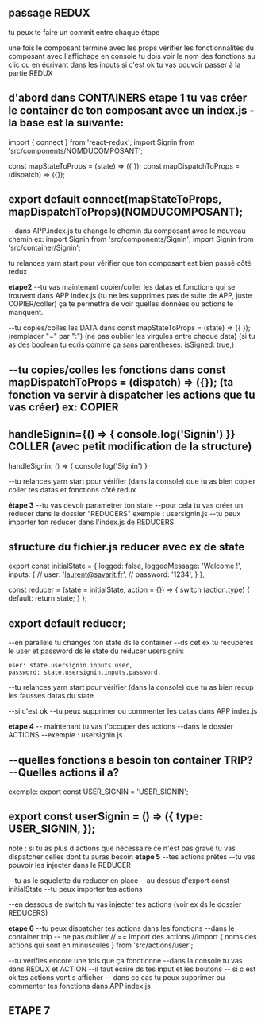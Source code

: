 ## passage REDUX
tu peux te faire un commit entre chaque étape

une fois le composant terminé avec les props
vérifier les fonctionnalités du composant avec l'affichage en console
tu dois voir le nom des fonctions au clic ou en écrivant dans les inputs
si c'est ok tu vas pouvoir passer à la partie REDUX


**d'abord dans CONTAINERS**
**etape 1**
tu vas créer le container de ton composant avec un index.js
-la base est la suivante:
-----------------------------------------------------------------
import { connect } from 'react-redux';
import Signin from 'src/components/NOMDUCOMPOSANT';

const mapStateToProps = (state) => ({ });
const mapDispatchToProps = (dispatch) => ({});

export default connect(mapStateToProps, mapDispatchToProps)(NOMDUCOMPOSANT);
-------------------------------------------------------------------

--dans APP.index.js tu change le chemin du composant avec le nouveau chemin 
ex: import Signin from 'src/components/Signin';
    import Signin from 'src/container/Signin';

tu relances yarn start pour vérifier que ton composant est bien passé côté redux

**etape2**
--tu vas maintenant copier/coller les datas et fonctions qui se trouvent dans APP index.js (tu ne les supprimes pas de suite de APP, juste COPIER/coller)
ça te permettra de voir quelles données ou actions te manquent.

--tu copies/colles les DATA dans 
const mapStateToProps = (state) => ({ });
(remplacer "=" par ":")
(ne pas oublier les virgules entre chaque data)
(si tu as des boolean tu ecris comme ça sans parenthèses: isSigned: true,)

--tu copies/colles les fonctions dans
const mapDispatchToProps = (dispatch) => ({});
(ta fonction va servir à dispatcher les actions que tu vas créer)
ex: 
COPIER
--------------------------
handleSignin={() => {
        console.log('Signin')
      }}
COLLER (avec petit modification de la structure)
------------------------
handleSignin: () => {
        console.log('Signin')
      }

--tu relances yarn start pour vérifier (dans la console) que tu as bien copier coller tes datas et fonctions côté redux

**étape 3**
--tu vas devoir parametrer ton state
--pour cela tu vas créer un reducer dans le dossier "REDUCERS" 
exemple : usersignin.js
--tu peux importer ton reducer dans l'index.js de REDUCERS

structure du fichier.js reducer avec ex de state
----------------
export const initialState = {
    logged: false,
    loggedMessage: 'Welcome !',
    inputs: {
      // user: 'laurent@savarit.fr',
      // password: '1234',
    }
    },

const reducer = (state = initialState, action = {}) => {
  switch (action.type) {
    default:
      return state;
  }
};

export default reducer;
-----------------------------
--en parallele tu changes ton state ds le container 
--ds cet ex tu recuperes le user et password ds le state du reducer usersignin:

    user: state.usersignin.inputs.user,
    password: state.usersignin.inputs.password,

--tu relances yarn start pour vérifier (dans la console) que tu as bien recup les fausses datas du state

--si c'est ok
--tu peux supprimer ou commenter les datas dans APP index.js

**etape 4**
-- maintenant tu vas t'occuper des actions
--dans le dossier ACTIONS
--exemple : usersignin.js

--quelles fonctions a besoin ton container TRIP? 
--Quelles actions il a?
---------------
exemple:
export const USER_SIGNIN = 'USER_SIGNIN';

export const userSignin = () => ({
  type: USER_SIGNIN,
});
------------------------------------------


note : si tu as plus d actions que nécessaire ce n'est pas grave
       tu vas dispatcher celles dont tu auras besoin 
**etape 5**
--tes actions prêtes
--tu vas pouvoir les injecter dans le REDUCER 

--tu as le squelette du reducer en place
--au dessus d'export const initialState
--tu peux importer tes actions

--en dessous de switch tu vas injecter tes actions
(voir ex ds le dossier REDUCERS)

**etape 6**
--tu peux dispatcher tes actions dans les fonctions
--dans le container trip
-- ne pas oublier // == Import des actions
//import { noms des actions qui sont en minuscules } from 'src/actions/user';

--tu verifies encore une fois que ça fonctionne
--dans la console tu vas dans REDUX  et ACTION
--il faut écrire ds tes input et les boutons
-- si c est ok tes actions vont s afficher 
-- dans ce cas tu peux supprimer ou commenter tes fonctions dans APP index.js

**ETAPE 7**
--

